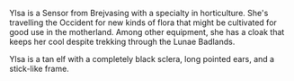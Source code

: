 Ylsa is a Sensor from Brejvasing with a specialty in horticulture. She's travelling the Occident for new kinds of flora that might be cultivated for good use in the motherland. Among other equipment, she has a cloak that keeps her cool despite trekking through the Lunae Badlands.

Ylsa is a tan elf with a completely black sclera, long pointed ears, and a stick-like frame.
